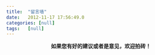 ```yaml
---
title:	"留言墙"
date:	2012-11-17 17:56:49.0
categories:	[null]
tags:	[null]
---
```


<p style="text-align: center;"><strong>如果您有好的建议或者是意见，欢迎拍砖！</strong></p>
